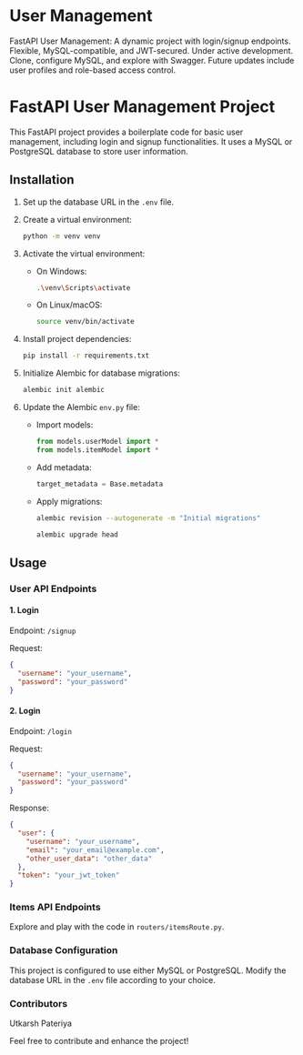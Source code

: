 # User Management
FastAPI User Management: A dynamic project with login/signup endpoints. Flexible, MySQL-compatible, and JWT-secured. Under active development. Clone, configure MySQL, and explore with Swagger. Future updates include user profiles and role-based access control.

# FastAPI User Management Project

This FastAPI project provides a boilerplate code for basic user management, including login and signup functionalities. It uses a MySQL or PostgreSQL database to store user information.

## Installation

1. Set up the database URL in the `.env` file.

2. Create a virtual environment:

    ```bash
    python -m venv venv
    ```

3. Activate the virtual environment:

    - On Windows:

        ```bash
        .\venv\Scripts\activate
        ```

    - On Linux/macOS:

        ```bash
        source venv/bin/activate
        ```

4. Install project dependencies:

    ```bash
    pip install -r requirements.txt
    ```

5. Initialize Alembic for database migrations:

    ```bash
    alembic init alembic
    ```

6. Update the Alembic `env.py` file:

    - Import models:

        ```python
        from models.userModel import *
        from models.itemModel import *
        ```

    - Add metadata:

        ```python
        target_metadata = Base.metadata
        ```

   - Apply migrations:

      ```bash
      alembic revision --autogenerate -m "Initial migrations"
      ```

      ```bash
      alembic upgrade head
      ```



## Usage

### User API Endpoints

#### 1. Login

Endpoint: `/signup`

Request:
```json
{
  "username": "your_username",
  "password": "your_password"
}
```

#### 2. Login

Endpoint: `/login`

Request:
```json
{
  "username": "your_username",
  "password": "your_password"
}
```

Response:
```json
{
  "user": {
    "username": "your_username",
    "email": "your_email@example.com",
    "other_user_data": "other_data"
  },
  "token": "your_jwt_token"
}
```

### Items API Endpoints
Explore and play with the code in `routers/itemsRoute.py`.

### Database Configuration
This project is configured to use either MySQL or PostgreSQL. Modify the database URL in the `.env` file according to your choice.

###   Contributors
Utkarsh Pateriya

Feel free to contribute and enhance the project!
